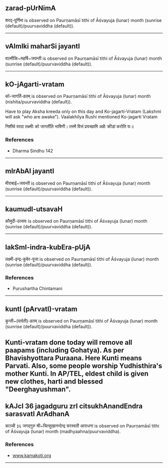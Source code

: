 ## zarad-pUrNimA

शरद्-पूर्णिमा is observed on Paurṇamāsī tithi of Āśvayuja (lunar) month (sunrise (default)/puurvaviddha (default)).


---
## vAlmIki maharSi jayantI

वाल्मीकि~महर्षि~जयन्ती is observed on Paurṇamāsī tithi of Āśvayuja (lunar) month (sunrise (default)/puurvaviddha (default)).


---
## kO-jAgarti-vratam

को-जागर्ति-व्रतम् is observed on Paurṇamāsī tithi of Āśvayuja (lunar) month (nishita/puurvaviddha (default)).

Have to play Aksha kreeda only on this day and Ko-jagarti-Vratam (Lakshmi will ask "who are awake"). Vaalakhilya Rushi mentioned Ko-jagarti Vratam

निशीथे वरदा लक्ष्मीः को जागर्तीति भाषिणी।
तस्मै वित्तं प्रयच्छामि अक्षैः क्रीडां करोति यः॥
### References
* Dharma Sindhu 142

---
## mIrAbAI jayantI

मीराबाई~जयन्ती is observed on Paurṇamāsī tithi of Āśvayuja (lunar) month (sunrise (default)/puurvaviddha (default)).


---
## kaumudI-utsavaH

कौमुदी-उत्सवः is observed on Paurṇamāsī tithi of Āśvayuja (lunar) month (sunrise (default)/puurvaviddha (default)).


---
## lakSmI-indra-kubEra-pUjA

लक्ष्मी-इन्द्र-कुबेर-पूजा is observed on Paurṇamāsī tithi of Āśvayuja (lunar) month (sunrise (default)/puurvaviddha (default)).


### References
* Purushartha Chintamani

---
## kuntI (pArvatI)-vratam

कुन्ती~(पार्वती)-व्रतम् is observed on Paurṇamāsī tithi of Āśvayuja (lunar) month (sunrise (default)/puurvaviddha (default)).

Kunti-vratam done today will remove all paapams (including Gohatya). As per Bhavishyottara Puraana. Here Kunti means Parvati. Also, some people worship Yudhisthira's mother Kunti. In AP/TEL, eldest child is given new clothes, harti and blessed "Deerghayushman".
---
## kAJcI 36 jagadguru zrI citsukhAnandEndra sarasvatI ArAdhanA

काञ्ची ३६ जगद्गुरु श्री~चित्सुखानन्देन्द्र सरस्वती आराधना is observed on Paurṇamāsī tithi of Āśvayuja (lunar) month (madhyaahna/puurvaviddha).


### References
* www.kamakoti.org

---
